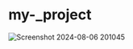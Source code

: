 # my-_project
![Screenshot 2024-08-06 201045](https://github.com/user-attachments/assets/cd29fa6a-eef7-4214-8211-f6317483f24b)
